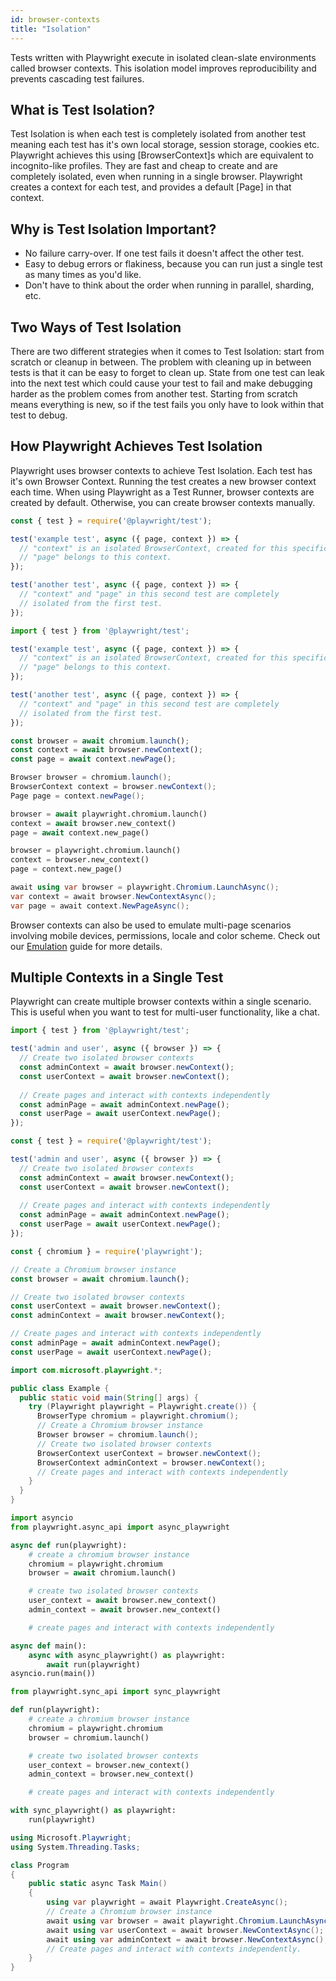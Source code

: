 ```yaml
---
id: browser-contexts
title: "Isolation"
---
```


Tests written with Playwright execute in isolated clean-slate environments called browser contexts. This isolation model improves reproducibility and prevents cascading test failures. 

## What is Test Isolation? 

Test Isolation is when each test is completely isolated from another test meaning each test has it's own local storage, session storage, cookies etc. Playwright achieves this using [BrowserContext]s which are equivalent to incognito-like profiles. They are fast and cheap to create and are completely isolated, even when running in a single browser. Playwright creates a context for each test, and provides a default [Page] in that context.

## Why is Test Isolation Important? 

- No failure carry-over. If one test fails it doesn't affect the other test.
- Easy to debug errors or flakiness, because you can run just a single test as many times as you'd like. 
- Don't have to think about the order when running in parallel, sharding, etc.

## Two Ways of Test Isolation

There are two different strategies when it comes to Test Isolation: start from scratch or cleanup in between. The problem with cleaning up in between tests is that it can be easy to forget to clean up. State from one test can leak into the next test which could cause your test to fail and make debugging harder as the problem comes from another test. Starting from scratch means everything is new, so if the test fails you only have to look within that test to debug.

## How Playwright Achieves Test Isolation

Playwright uses browser contexts to achieve Test Isolation. Each test has it's own Browser Context. Running the test creates a new browser context each time.  When using Playwright as a Test Runner, browser contexts are created by default. Otherwise, you can create browser contexts manually.

```js tab=js-ts
const { test } = require('@playwright/test');

test('example test', async ({ page, context }) => {
  // "context" is an isolated BrowserContext, created for this specific test.
  // "page" belongs to this context.
});

test('another test', async ({ page, context }) => {
  // "context" and "page" in this second test are completely
  // isolated from the first test.
});
```

```js tab=js-js
import { test } from '@playwright/test';

test('example test', async ({ page, context }) => {
  // "context" is an isolated BrowserContext, created for this specific test.
  // "page" belongs to this context.
});

test('another test', async ({ page, context }) => {
  // "context" and "page" in this second test are completely
  // isolated from the first test.
});
```

```js tab=js-library
const browser = await chromium.launch();
const context = await browser.newContext();
const page = await context.newPage();
```

```java
Browser browser = chromium.launch();
BrowserContext context = browser.newContext();
Page page = context.newPage();
```

```python async
browser = await playwright.chromium.launch()
context = await browser.new_context()
page = await context.new_page()
```

```python sync
browser = playwright.chromium.launch()
context = browser.new_context()
page = context.new_page()
```

```csharp
await using var browser = playwright.Chromium.LaunchAsync();
var context = await browser.NewContextAsync();
var page = await context.NewPageAsync();
```

Browser contexts can also be used to emulate multi-page scenarios involving mobile devices, permissions, locale and color scheme. Check out our [Emulation](./emulation.md) guide for more details.

## Multiple Contexts in a Single Test

Playwright can create multiple browser contexts within a single scenario. This is useful when you want to test for multi-user functionality, like a chat.

```js tab=js-js
import { test } from '@playwright/test';

test('admin and user', async ({ browser }) => {
  // Create two isolated browser contexts
  const adminContext = await browser.newContext();
  const userContext = await browser.newContext();
  
  // Create pages and interact with contexts independently
  const adminPage = await adminContext.newPage();
  const userPage = await userContext.newPage();
});
```

```js tab=js-ts
const { test } = require('@playwright/test');

test('admin and user', async ({ browser }) => {
  // Create two isolated browser contexts
  const adminContext = await browser.newContext();
  const userContext = await browser.newContext();
  
  // Create pages and interact with contexts independently
  const adminPage = await adminContext.newPage();
  const userPage = await userContext.newPage();
});
```

```js tab=js-library
const { chromium } = require('playwright');

// Create a Chromium browser instance
const browser = await chromium.launch();

// Create two isolated browser contexts
const userContext = await browser.newContext();
const adminContext = await browser.newContext();

// Create pages and interact with contexts independently
const adminPage = await adminContext.newPage();
const userPage = await userContext.newPage();
```

```java
import com.microsoft.playwright.*;

public class Example {
  public static void main(String[] args) {
    try (Playwright playwright = Playwright.create()) {
      BrowserType chromium = playwright.chromium();
      // Create a Chromium browser instance
      Browser browser = chromium.launch();
      // Create two isolated browser contexts
      BrowserContext userContext = browser.newContext();
      BrowserContext adminContext = browser.newContext();
      // Create pages and interact with contexts independently
    }
  }
}
```

```python async
import asyncio
from playwright.async_api import async_playwright

async def run(playwright):
    # create a chromium browser instance
    chromium = playwright.chromium
    browser = await chromium.launch()

    # create two isolated browser contexts
    user_context = await browser.new_context()
    admin_context = await browser.new_context()

    # create pages and interact with contexts independently

async def main():
    async with async_playwright() as playwright:
        await run(playwright)
asyncio.run(main())
```

```python sync
from playwright.sync_api import sync_playwright

def run(playwright):
    # create a chromium browser instance
    chromium = playwright.chromium
    browser = chromium.launch()

    # create two isolated browser contexts
    user_context = browser.new_context()
    admin_context = browser.new_context()

    # create pages and interact with contexts independently

with sync_playwright() as playwright:
    run(playwright)
```

```csharp
using Microsoft.Playwright;
using System.Threading.Tasks;

class Program
{
    public static async Task Main()
    {
        using var playwright = await Playwright.CreateAsync();
        // Create a Chromium browser instance
        await using var browser = await playwright.Chromium.LaunchAsync();
        await using var userContext = await browser.NewContextAsync();
        await using var adminContext = await browser.NewContextAsync();
        // Create pages and interact with contexts independently.
    }
}
```
